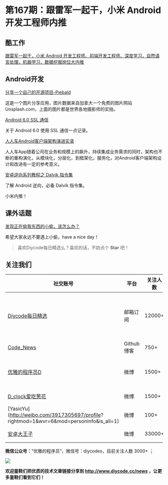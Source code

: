 # 第167期：跟雷军一起干，小米 Android 开发工程师内推

## 酷工作

[跟雷军一起干，小米 Android 开发工程师、前端开发工程师、深度学习，自然语言处理，机器学习，数据挖掘岗位大内推](https://www.diycode.cc/topics/600)

## Android开发

[分享一个自己的开源项目-Piebald](https://www.diycode.cc/topics/601)

这是一个图片分享应用，图片数据来自加拿大一个免费的图片网站Unsplash.com，上面的图片都是世界各地摄影师的实拍。 

[Android 6.0 SSL 通信](http://www.jianshu.com/p/fefeb1b310f1)

关于 Android 6.0 使用 SSL 通信一点记录。

[人人车Android客户端架构演进实录](https://mp.weixin.qq.com/s/lqkqNv7BW2F7dPKOTzlxQw)

人人车App随着公司在业务和规模上的飙升，持续集成业务需求的同时，架构也不断的重构演化，从模块化，分层化，到框架化，服务化，对Android客户端架构设计和改进有一定的参考意义。

[安卓逆向系列教程之 Dalvik 指令集](http://blog.csdn.net/wizardforcel/article/details/54730253)

了解 Android 逆向，必备 Dalvik 指令集。



小米内推！
 
## 课外话题

[发现正在偷我东西的小偷，该怎么办？](https://www.zhihu.com/question/27857599)

希望大家永远不要遇上小偷，have a nice day！

> 喜欢Diycode每日精选么？喜欢的话，不妨点个 **Star** 吧！

## 关注我们

| 社交账号  |  平台  | 关注人数 | 说明 |
| -------- | -------- | -------- | -------- |
| [Diycode每日精选](http://list.qq.com/cgi-bin/qf_invite?id=d469993d2c888e971c0fbb2309c4d84256968386b126b967)|   邮箱订阅  | 12000+ | 每日分享一次Android、iOS、Swfit技术干货  |
| [Code_News](https://github.com/DiyCodes/code_news) |    Github博客  |750+ | 每日邮件推送列表  |
| [优雅的程序员D](http://weibo.com/u/5891258264) |   微博  | 1500+ | 官方微博，每日分享开源信息  |
| [D_clock爱吃葱花](http://weibo.com/u/2480694892)  |   微博  | 1500+ | 日报发起人  |
|[YasicYu](http://weibo.com/3917305697/profile? rightmod=1&wvr=6&mod=personinfo&is_all=1)  |   微博  | 100+ | 日报发起人  |
|[安卓大王子](http://weibo.com/apkbus/)   |   微博  | 33000+ | 日报发起人  |

**微信公众号：**“优雅的程序员”，微信号：diycodes，目前关注人数 3000+ ；

![](http://upload-images.jianshu.io/upload_images/1846413-b42abfa70f909099.jpg?imageMogr2/auto-orient/strip%7CimageView2/2/w/1240)

**欢迎童鞋们把优质的技术文章链接分享到 http://www.diycode.cc/news ，让更多童鞋们看到它们！**

